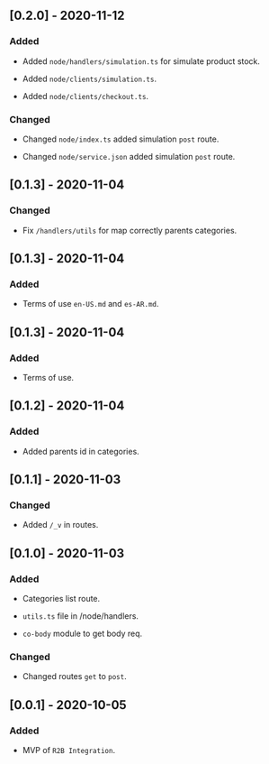 
## [0.2.0] - 2020-11-12

### Added

- Added `node/handlers/simulation.ts` for simulate product stock.

- Added `node/clients/simulation.ts`.

- Added `node/clients/checkout.ts`.

### Changed

- Changed `node/index.ts` added simulation `post` route.

- Changed `node/service.json` added simulation `post` route.

## [0.1.3] - 2020-11-04

### Changed

- Fix `/handlers/utils` for map correctly parents categories.

## [0.1.3] - 2020-11-04

### Added

- Terms of use `en-US.md` and `es-AR.md`.

## [0.1.3] - 2020-11-04

### Added

- Terms of use.

## [0.1.2] - 2020-11-04

### Added

- Added parents id in categories.

## [0.1.1] - 2020-11-03

### Changed

- Added `/_v` in routes.

## [0.1.0] - 2020-11-03

### Added

- Categories list route.

- `utils.ts` file in /node/handlers.

- `co-body` module to get body req.

### Changed

- Changed routes `get` to `post`.

## [0.0.1] - 2020-10-05

### Added

- MVP of `R2B Integration`.
